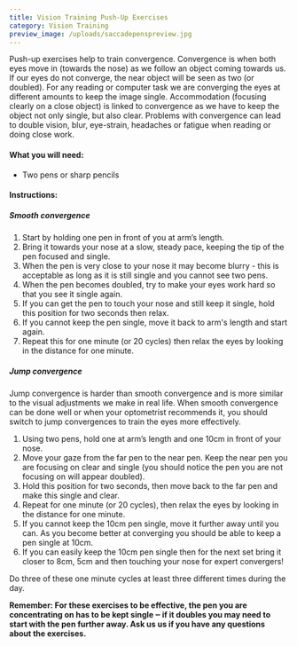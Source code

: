 ```yaml
---
title: Vision Training Push-Up Exercises
category: Vision Training
preview_image: /uploads/saccadepenspreview.jpg
---
```


<div class="employee-heading">
</p>Push-up exercises help to train convergence. Convergence is when both eyes move in (towards the nose) as we follow an object coming towards us. If our eyes do not converge, the near object will be seen as two (or doubled). For any reading or computer task we are converging the eyes at different amounts to keep the image single. Accommodation (focusing clearly on a close object) is linked to convergence as we have to keep the object not only single, but also clear. Problems with convergence can lead to double vision, blur, eye-strain, headaches or fatigue when reading or doing close work.</p>
</div>

#### What you will need:

* Two pens or sharp pencils

#### Instructions:

##### Smooth convergence

1. Start by holding one pen in front of you at arm’s length. 
2. Bring it towards your nose at a slow, steady pace, keeping the tip of the pen focused and single.
3. When the pen is very close to your nose it may become blurry - this is acceptable as long as it is still single and you cannot see two pens. 
4. When the pen becomes doubled, try to make your eyes work hard so that you see it single again. 
5. If you can get the pen to touch your nose and still keep it single, hold this position for two seconds then relax.
6. If you cannot keep the pen single, move it back to arm's length and start again. 
7. Repeat this for one minute (or 20 cycles) then relax the eyes by looking in the distance for one minute.

##### Jump convergence

Jump convergence is harder than smooth convergence and is more similar to the visual adjustments we make in real life. When smooth convergence can be done well or when your optometrist recommends it, you should switch to jump convergences to train the eyes more effectively. 

1. Using two pens, hold one at arm’s length and one 10cm in front of your nose.
2. Move your gaze from the far pen to the near pen. Keep the near pen you are focusing on clear and single (you should notice the pen you are not focusing on will appear doubled).
3. Hold this position for two seconds, then move back to the far pen and make this single and clear.
4. Repeat for one minute (or 20 cycles), then relax the eyes by looking in the distance for one minute.
5. If you cannot keep the 10cm pen single, move it further away until you can. As you become better at converging you should be able to keep a pen single at 10cm. 
6. If you can easily keep the 10cm pen single then for the next set bring it closer to 8cm, 5cm and then touching your nose for expert convergers!

Do three of these one minute cycles at least three different times during the day.

**Remember: For these exercises to be effective, the pen you are concentrating on has to be kept single ‒ if it doubles you may need to start with the pen further away. Ask us us if you have any questions about the exercises.**
